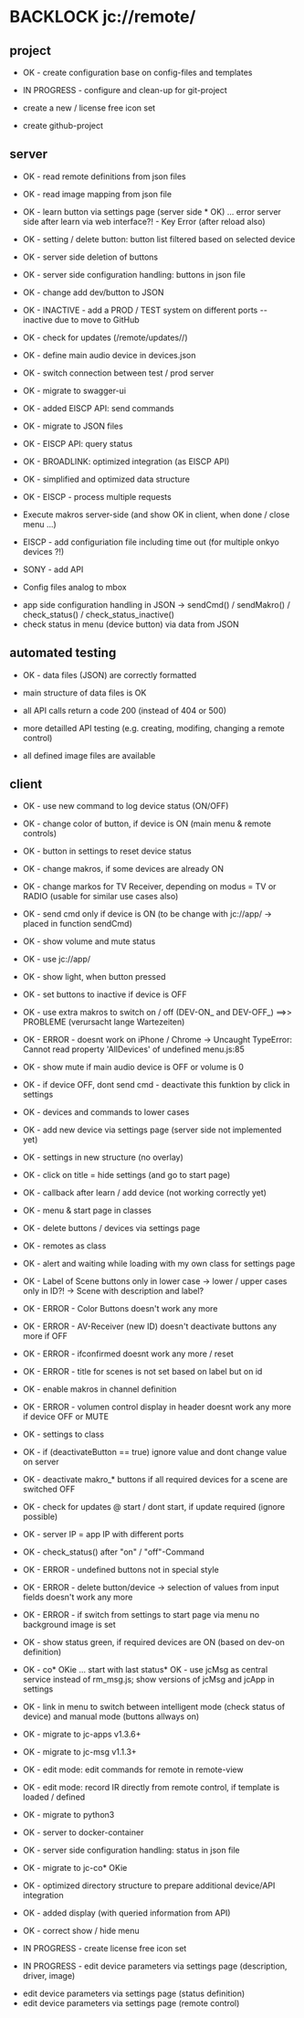 # BACKLOCK jc://remote/

## project

* OK - create configuration base on config-files and templates

* IN PROGRESS - configure and clean-up for git-project

* create a new / license free icon set
* create github-project

## server

* OK - read remote definitions from json files
* OK - read image mapping from json file
* OK - learn button via settings page (server side * OK) ... error server side after learn via web interface?! - Key Error (after reload also)
* OK - setting / delete button: button list filtered based on selected device
* OK - server side deletion of buttons
* OK - server side configuration handling: buttons in json file
* OK - change add dev/button to JSON
* OK - INACTIVE - add a PROD / TEST system on different ports -- inactive due to move to GitHub
* OK - check for updates (/remote/updates/<APP-version>/)
* OK - define main audio device in devices.json
* OK - switch connection between test / prod server
* OK - migrate to swagger-ui
* OK - added EISCP API: send commands
* OK - migrate to JSON files
* OK - EISCP API: query status
* OK - BROADLINK: optimized integration (as EISCP API)
* OK - simplified and optimized data structure
* OK - EISCP - process multiple requests

* Execute makros server-side (and show OK in client, when done / close menu ...)
* EISCP - add configuriation file including time out (for multiple onkyo devices ?!)
* SONY  - add API
* Config files analog to mbox

- app side configuration handling in JSON -> sendCmd() / sendMakro() / check_status() / check_status_inactive()
- check status in menu (device button) via data from JSON

## automated testing

* OK - data files (JSON) are correctly formatted

* main structure of data files is OK
* all API calls return a code 200 (instead of 404 or 500)
* more detailled API testing (e.g. creating, modifing, changing a remote control)
* all defined image files are available


## client

* OK - use new command to log device status (ON/OFF)
* OK - change color of button, if device is ON (main menu & remote controls)
* OK - button in settings to reset device status
* OK - change makros, if some devices are already ON
* OK - change markos for TV Receiver, depending on modus = TV or RADIO (usable for similar use cases also)
* OK - send cmd only if device is ON (to be change with jc://app/ -> placed in function sendCmd)
* OK - show volume and mute status
* OK - use jc://app/
* OK - show light, when button pressed
* OK - set buttons to inactive if device is OFF
* OK - use extra makros to switch on / off (DEV-ON_<device> and DEV-OFF_<device>) ==>> PROBLEME (verursacht lange Wartezeiten)
* OK - ERROR - doesnt work on iPhone / Chrome -> Uncaught TypeError: Cannot read property 'AllDevices' of undefined menu.js:85
* OK - show mute if main audio device is OFF or volume is 0
* OK - if device OFF, dont send cmd - deactivate this funktion by click in settings
* OK - devices and commands to lower cases
* OK - add new device via settings page (server side not implemented yet)
* OK - settings in new structure (no overlay)
* OK - click on title = hide settings (and go to start page)
* OK - callback after learn / add device (not working correctly yet)
* OK - menu & start page in classes
* OK - delete buttons / devices via settings page
* OK - remotes as class
* OK - alert and waiting while loading with my own class for settings page
* OK - Label of Scene buttons only in lower case -> lower / upper cases only in ID?! -> Scene with description and label?
* OK - ERROR - Color Buttons doesn't work any more
* OK - ERROR - AV-Receiver (new ID) doesn't deactivate buttons any more if OFF
* OK - ERROR - ifconfirmed doesnt work any more / reset
* OK - ERROR - title for scenes is not set based on label but on id
* OK - enable makros in channel definition
* OK - ERROR - volumen control display in header doesnt work any more if device OFF or MUTE
* OK - settings to class
* OK - if (deactivateButton == true) ignore value and dont change value on server
* OK - deactivate makro_* buttons if all required devices for a scene are switched OFF
* OK - check for updates @ start / dont start, if update required (ignore possible)
* OK - server IP = app IP with different ports
* OK - check_status() after "on" / "off"-Command
* OK - ERROR - undefined buttons not in special style
* OK - ERROR - delete button/device -> selection of values from input fields doesn't work any more
* OK - ERROR - if switch from settings to start page via menu no background image is set
* OK - show status green, if required devices are ON (based on dev-on definition)
* OK - co* OKie ... start with last status* OK - use jcMsg as central service instead of rm_msg.js; show versions of jcMsg and jcApp in settings
* OK - link in menu to switch between intelligent mode (check status of device) and manual mode (buttons allways on)
* OK - migrate to jc-apps v1.3.6+
* OK - migrate to jc-msg v1.1.3+
* OK - edit mode: edit commands for remote in remote-view
* OK - edit mode: record IR directly from remote control, if template is loaded / defined
* OK - migrate to python3
* OK - server to docker-container
* OK - server side configuration handling: status in json file
* OK - migrate to jc-co* OKie
* OK - optimized directory structure to prepare additional device/API integration
* OK - added display (with queried information from API)
* OK - correct show / hide menu

* IN PROGRESS - create license free icon set
* IN PROGRESS - edit device parameters via settings page (description, driver, image)

- edit device parameters via settings page (status definition)
- edit device parameters via settings page (remote control)

